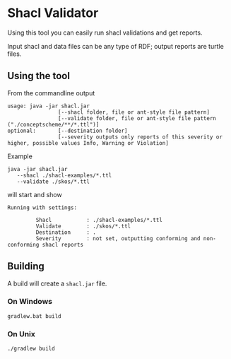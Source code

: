 # Shacl Validator

Using this tool you can easily run shacl validations and get reports.

Input shacl and data files can be any type of RDF; output reports are turtle files.

## Using the tool 

From the commandline output

```
usage: java -jar shacl.jar
                [--shacl folder, file or ant-style file pattern] 
                [--validate folder, file or ant-style file pattern ("./conceptscheme/**/*.ttl")] 
optional:       [--destination folder] 
                [--severity outputs only reports of this severity or higher, possible values Info, Warning or Violation]  
```

Example                     

```
java -jar shacl.jar 
   --shacl ./shacl-examples/*.ttl 
   --validate ./skos/*.ttl
```

will start and show

```
Running with settings: 

		 Shacl           : ./shacl-examples/*.ttl
		 Validate        : ./skos/*.ttl
		 Destination     : .
		 Severity        : not set, outputting conforming and non-conforming shacl reports
```
                      
## Building

A build will create a `shacl.jar` file. 

### On Windows
                      
```
gradlew.bat build
```

### On Unix

```
./gradlew build
```
